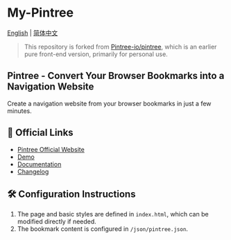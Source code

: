 # My-Pintree

[English](./README.md) | [简体中文](./README-zh.md)


> This repository is forked from [Pintree-io/pintree](https://www.github.com/Pintree-io/pintree), which is an earlier pure front-end version, primarily for personal use.



## Pintree - Convert Your Browser Bookmarks into a Navigation Website

Create a navigation website from your browser bookmarks in just a few minutes.



## 🔗 Official Links

- [Pintree Official Website](https://pintree.io/zh)
- [Demo](https://demo.pintree.io)
- [Documentation](https://docs.pintree.io)
- [Changelog](https://docs.pintree.io/zh/changelog)

## 🛠️ Configuration Instructions

1. The page and basic styles are defined in `index.html`, which can be modified directly if needed.
2. The bookmark content is configured in `/json/pintree.json`.

